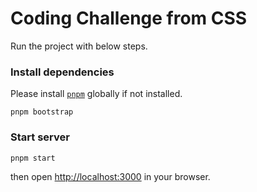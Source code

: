 # Coding Challenge from CSS

Run the project with below steps.

### Install dependencies

Please install [`pnpm`](https://pnpm.io/) globally if not installed.

```shell
pnpm bootstrap
```

### Start server

```shell
pnpm start
```

then open [http://localhost:3000](http://localhost:3000) in your browser.
